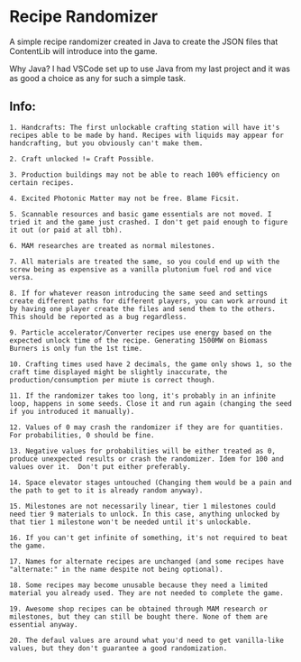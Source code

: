 # Recipe Randomizer

A simple recipe randomizer created in Java to create the JSON files that ContentLib will introduce into the game.

Why Java? I had VSCode set up to use Java from my last project and it was as good a choice as any for such a simple task.

## Info:

    1. Handcrafts: The first unlockable crafting station will have it's recipes able to be made by hand. Recipes with liquids may appear for handcrafting, but you obviously can't make them.

    2. Craft unlocked != Craft Possible.

    3. Production buildings may not be able to reach 100% efficiency on certain recipes.

    4. Excited Photonic Matter may not be free. Blame Ficsit.

    5. Scannable resources and basic game essentials are not moved. I tried it and the game just crashed. I don't get paid enough to figure it out (or paid at all tbh).

    6. MAM researches are treated as normal milestones.

    7. All materials are treated the same, so you could end up with the screw being as expensive as a vanilla plutonium fuel rod and vice versa.

    8. If for whatever reason introducing the same seed and settings create different paths for different players, you can work arround it by having one player create the files and send them to the others. This should be reported as a bug regardless.

    9. Particle accelerator/Converter recipes use energy based on the expected unlock time of the recipe. Generating 1500MW on Biomass Burners is only fun the 1st time.

    10. Crafting times used have 2 decimals, the game only shows 1, so the craft time displayed might be slightly inaccurate, the production/consumption per miute is correct though.

    11. If the randomizer takes too long, it's probably in an infinite loop, happens in some seeds. Close it and run again (changing the seed if you introduced it manually).

    12. Values of 0 may crash the randomizer if they are for quantities. For probabilities, 0 should be fine.

    13. Negative values for probabilities will be either treated as 0, produce unexpected results or crash the randomizer. Idem for 100 and values over it.  Don't put either preferably.

    14. Space elevator stages untouched (Changing them would be a pain and the path to get to it is already random anyway).

    15. Milestones are not necessarily linear, tier 1 milestones could need tier 9 materials to unlock. In this case, anything unlocked by that tier 1 milestone won't be needed until it's unlockable.

    16. If you can't get infinite of something, it's not required to beat the game.

    17. Names for alternate recipes are unchanged (and some recipes have "alternate:" in the name despite not being optional).

    18. Some recipes may become unusable because they need a limited material you already used. They are not needed to complete the game.

    19. Awesome shop recipes can be obtained through MAM research or milestones, but they can still be bought there. None of them are essential anyway.

    20. The defaul values are around what you'd need to get vanilla-like values, but they don't guarantee a good randomization.